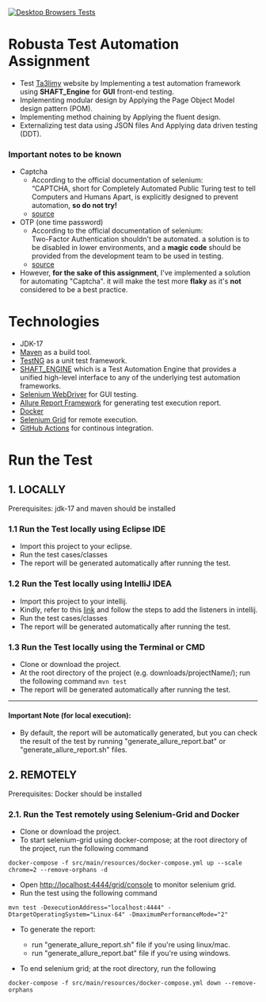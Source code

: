 [![Desktop Browsers Tests](https://github.com/hammad101088/ta3limy-gui-automation/actions/workflows/CI.yml/badge.svg)](https://github.com/hammad101088/ta3limy-gui-automation/actions/workflows/CI.yml)

# Robusta Test Automation Assignment

* Test [Ta3limy](https://www.ta3limy.com/) website by Implementing a test automation framework using **SHAFT_Engine** for **GUI** front-end testing.
* Implementing modular design by Applying the Page Object Model design pattern (POM).
* Implementing method chaining by Applying the fluent design.
* Externalizing test data using JSON files And Applying data driven testing (DDT).

### Important notes to be known
* Captcha
  * According to the official documentation of selenium:
    </br> “CAPTCHA, short for Completely Automated Public Turing test to tell Computers and Humans Apart, is explicitly designed to prevent automation, **so do not try!** 
  * [source](https://www.selenium.dev/documentation/test_practices/discouraged/captchas/)
* OTP (one time password)
  * According to the official documentation of selenium:
    </br>Two-Factor Authentication shouldn't be automated. a solution is to be disabled in lower environments, and a **magic code** should be provided from the development team to be used in testing.
  * [source](https://www.selenium.dev/documentation/test_practices/discouraged/two_factor_authentication/) 
* However, **for the sake of this assignment**, I've implemented a solution for automating "Captcha". it will make the test more **flaky** as it's **not** considered to be a best practice.

# Technologies

* JDK-17
* [Maven](https://maven.apache.org/) as a build tool.
* [TestNG](https://testng.org/) as a unit test framework.
* [SHAFT_ENGINE](https://github.com/MohabMohie/SHAFT_ENGINE) which is a Test Automation Engine that provides a unified high-level interface to any of the underlying test automation frameworks.
* [Selenium WebDriver](https://www.selenium.dev/documentation/en/) for GUI testing.
* [Allure Report Framework](https://docs.qameta.io/allure/) for generating test execution report.
* [Docker](https://docs.docker.com/)
* [Selenium Grid](https://www.selenium.dev/documentation/grid/) for remote execution.
* [GitHub Actions](https://docs.github.com/en/actions) for continous integration.


# Run the Test
## 1. LOCALLY
Prerequisites: jdk-17 and maven should be installed

### 1.1 Run the Test locally using Eclipse IDE

* Import this project to your eclipse.
* Run the test cases/classes
* The report will be generated automatically after running the test.

### 1.2 Run the Test locally using IntelliJ IDEA

* Import this project to your intellij.
* Kindly, refer to this [link](https://github.com/MohabMohie/using_SHAFT_ENGINE) and follow the steps to add the listeners in intellij.
* Run the test cases/classes
* The report will be generated automatically after running the test.

### 1.3 Run the Test locally using the Terminal or CMD

* Clone or download the project.
* At the root directory of the project (e.g. downloads/projectName/); run the following command ```mvn test```
* The report will be generated automatically after running the test.

------------------

#### Important Note (for local execution):
- By default, the report will be automatically generated, but you can check the result of the test by running "generate_allure_report.bat" or "generate_allure_report.sh" files.

## 2. REMOTELY
Prerequisites: Docker should be installed

### 2.1. Run the Test remotely using Selenium-Grid and Docker
* Clone or download the project.
* To start selenium-grid using docker-compose; at the root directory of the project, run the following command <br />
```
docker-compose -f src/main/resources/docker-compose.yml up --scale chrome=2 --remove-orphans -d
```
* Open [http://localhost:4444/grid/console](http://localhost:4444/grid/console) to monitor selenium grid.
* Run the test using the following command <br />
```
mvn test -DexecutionAddress="localhost:4444" -DtargetOperatingSystem="Linux-64" -DmaximumPerformanceMode="2"
```
* To generate the report: <br />
    - run "generate_allure_report.sh" file if you're using linux/mac. <br />
    - run "generate_allure_report.bat" file if you're using windows.

* To end selenium grid; at the root directory, run the following
```
docker-compose -f src/main/resources/docker-compose.yml down --remove-orphans
```

